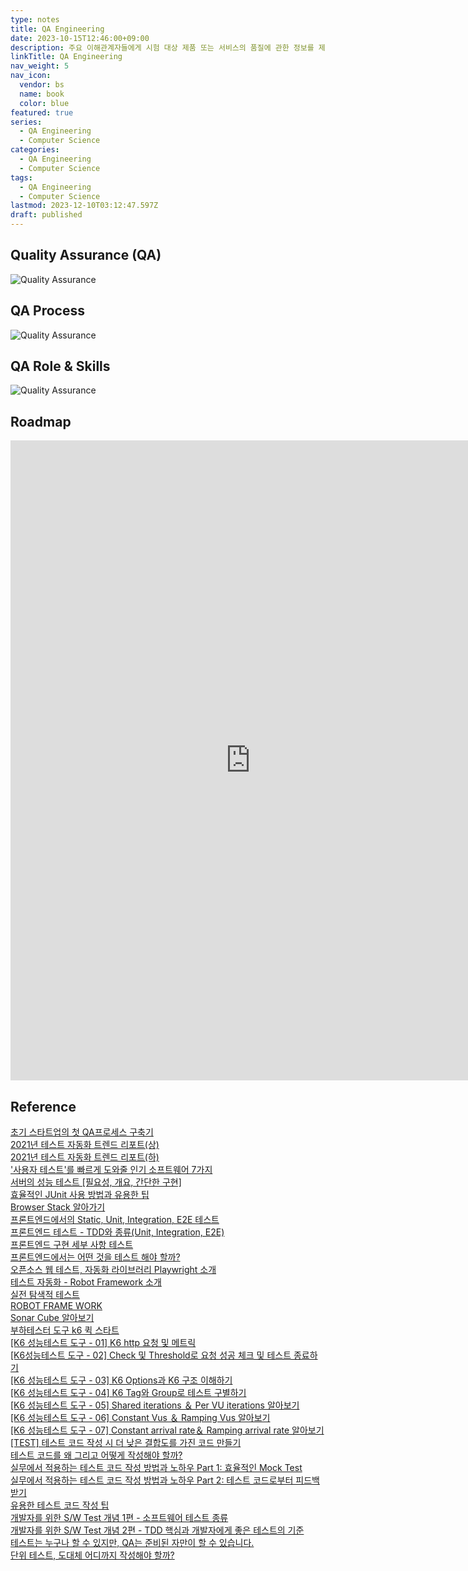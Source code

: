 ```yaml
---
type: notes
title: QA Engineering
date: 2023-10-15T12:46:00+09:00
description: 주요 이해관계자들에게 시험 대상 제품 또는 서비스의 품질에 관한 정보를 제공하는 조사 과정
linkTitle: QA Engineering
nav_weight: 5
nav_icon:
  vendor: bs
  name: book
  color: blue
featured: true
series:
  - QA Engineering
  - Computer Science
categories:
  - QA Engineering
  - Computer Science
tags:
  - QA Engineering
  - Computer Science
lastmod: 2023-12-10T03:12:47.597Z
draft: published
---
```


## Quality Assurance (QA)

![Quality Assurance](/computer-science/quality-assurance-1.png#center "https://www.cpfcoindia.com/quality-assurance/")

## QA Process

![Quality Assurance](/computer-science/Quality-Assurance-Process-1.jpg#center "https://spinaciatech.com/services/testing-qa/")

## QA Role & Skills

![Quality Assurance](/computer-science/0_IQmoYSo_cFPuzbEM.webp#center "https://medium.com/hackernoon/qa-engineering-roles-skills-tools-and-responsibilities-in-a-testing-team-7c499adc8057")

## Roadmap

<p align="center">
<iframe width="768" height="1024" src="https://roadmap.sh/qa?s=652b754df43a58c923ce9d26" frameborder="0" allow="accelerometer; autoplay; encrypted-media; gyroscope; picture-in-picture" allowfullscreen></iframe>
</p>

## Reference

[초기 스타트업의 첫 QA프로세스 구축기](https://yozm.wishket.com/magazine/detail/920/)  
[2021년 테스트 자동화 트렌드 리포트(상)](https://yozm.wishket.com/magazine/detail/687/)  
[2021년 테스트 자동화 트렌드 리포트(하)](https://yozm.wishket.com/magazine/detail/688/)  
['사용자 테스트'를 빠르게 도와줄 인기 소프트웨어 7가지](https://yozm.wishket.com/magazine/detail/206/)  
[서버의 성능 테스트 [필요성, 개요, 간단한 구현]](https://velog.io/@imkkuk/%EC%84%9C%EB%B2%84%EC%9D%98-%EC%84%B1%EB%8A%A5-%ED%85%8C%EC%8A%A4%ED%8A%B8-%ED%95%84%EC%9A%94%EC%84%B1-%EA%B0%9C%EC%9A%94-%EA%B0%84%EB%8B%A8%ED%95%9C-%EA%B5%AC%ED%98%84)  
[효율적인 JUnit 사용 방법과 유용한 팁](https://yozm.wishket.com/magazine/detail/1748/)  
[Browser Stack 알아가기](https://techblog.gccompany.co.kr/broswer-stack-%EC%95%8C%EC%95%84%EA%B0%80%EA%B8%B0-ec97e09b510d)  
[프론트엔드에서의 Static, Unit, Integration, E2E 테스트](https://soojae.tistory.com/82?category=1010060)  
[프론트엔드 테스트 - TDD와 종류(Unit, Integration, E2E)](https://soojae.tistory.com/74)  
[프론트엔드 구현 세부 사항 테스트](https://soojae.tistory.com/84?category=1010060)  
[프론트엔드에서는 어떤 것을 테스트 해야 할까?](https://soojae.tistory.com/83?category=1010060)  
[오픈소스 웹 테스트, 자동화 라이브러리 Playwright 소개](https://devocean.sk.com/search/techBoardDetail.do?ID=165090&boardType=)  
[테스트 자동화 - Robot Framework 소개](https://devocean.sk.com/blog/techBoardDetail.do?ID=163642&boardType=techBlog)  
[실전 탐색적 테스트](https://devocean.sk.com/blog/techBoardDetail.do?page=&boardType=undefined&query=&ID=165216&searchData=&subIndex=)  
[ROBOT FRAME WORK](https://robotframework.org/)  
[Sonar Cube 알아보기](https://devocean.sk.com/blog/techBoardDetail.do?ID=159334&boardType=techBlog)  
[부하테스터 도구 k6 퀵 스타트](https://devocean.sk.com/experts/techBoardDetail.do?ID=164237&boardType=experts)  
[[K6 성능테스트 도구 - 01] K6 http 요청 및 메트릭](https://devocean.sk.com/experts/techBoardDetail.do?ID=164303&boardType=experts)  
[[K6성능테스트 도구 - 02] Check 및 Threshold로 요청 성공 체크 및 테스트 종료하기](https://devocean.sk.com/experts/techBoardDetail.do?ID=164306&boardType=experts)  
[[K6 성능테스트 도구 - 03] K6 Options과 K6 구조 이해하기](https://devocean.sk.com/experts/techBoardDetail.do?ID=164310&boardType=experts)  
[[K6 성능테스트 도구 - 04] K6 Tag와 Group로 테스트 구별하기](https://devocean.sk.com/experts/techBoardDetail.do?ID=164347&boardType=experts)  
[[K6 성능테스트 도구 - 05] Shared iterations ＆ Per VU iterations 알아보기](https://devocean.sk.com/experts/techBoardDetail.do?ID=164358&boardType=experts)  
[[K6 성능테스트 도구 - 06] Constant Vus ＆ Ramping Vus 알아보기](https://devocean.sk.com/experts/techBoardDetail.do?ID=164374&boardType=experts)  
[[K6 성능테스트 도구 - 07] Constant arrival rate＆ Ramping arrival rate 알아보기](https://devocean.sk.com/experts/techBoardDetail.do?ID=164527&boardType=experts)  
[[TEST] 테스트 코드 작성 시 더 낮은 결합도를 가진 코드 만들기](https://bbogle2.tistory.com/entry/TEST-%ED%85%8C%EC%8A%A4%ED%8A%B8-%EC%BD%94%EB%93%9C-%EC%9E%91%EC%84%B1-%EC%8B%9C-%EB%8D%94-%EB%82%AE%EC%9D%80-%EA%B2%B0%ED%95%A9%EB%8F%84%EB%A5%BC-%EA%B0%80%EC%A7%84-%EC%BD%94%EB%93%9C-%EB%A7%8C%EB%93%A4%EA%B8%B0)  
[테스트 코드를 왜 그리고 어떻게 작성해야 할까?](https://tech.inflab.com/20230404-test-code/)  
[실무에서 적용하는 테스트 코드 작성 방법과 노하우 Part 1: 효율적인 Mock Test](https://tech.kakaopay.com/post/mock-test-code/)  
[실무에서 적용하는 테스트 코드 작성 방법과 노하우 Part 2: 테스트 코드로부터 피드백 받기](https://tech.kakaopay.com/post/mock-test-code-part-2/)  
[유용한 테스트 코드 작성 팁](https://dev.gmarket.com/38)  
[개발자를 위한 S/W Test 개념 1편 - 소프트웨어 테스트 종류](https://corp.onda.me/post/the-types-of-software-testing)  
[개발자를 위한 S/W Test 개념 2편 - TDD 핵심과 개발자에게 좋은 테스트의 기준](https://corp.onda.me/post/what-is-test-driven-development-and-good-software-testing-for-devleopers)  
[테스트는 누구나 할 수 있지만, QA는 준비된 자만이 할 수 있습니다.](https://tech.kakaoenterprise.com/104)  
[단위 테스트, 도대체 어디까지 작성해야 할까?](https://medium.com/@lette1394/%EB%8B%A8%EC%9C%84-%ED%85%8C%EC%8A%A4%ED%8A%B8-%EB%8F%84%EB%8C%80%EC%B2%B4-%EC%96%B4%EB%94%94%EA%B9%8C%EC%A7%80-%EC%9E%91%EC%84%B1%ED%95%B4%EC%95%BC-%ED%95%A0%EA%B9%8C-a187eb5b1753)
